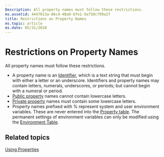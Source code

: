 ```yaml
---
Description: All property names must follow these restrictions.
ms.assetid: 4447013a-86c4-48a9-bfe1-5e758c799a2f
title: Restrictions on Property Names
ms.topic: article
ms.date: 05/31/2018
---
```


# Restrictions on Property Names

All property names must follow these restrictions.

-   A property name is an [Identifier](identifier.md), which is a text string that must begin with either a letter or an underscore. Identifiers and property names may contain letters, numerals, underscores, or periods; but cannot begin with a numeral or period.
-   [Public property](public-properties.md) names cannot contain lowercase letters.
-   [Private property](private-properties.md) names must contain some lowercase letters.
-   Property names prefixed with % represent system and user environment variables. These are never entered into the [Property table](property-table.md). The permanent settings of environment variables can only be modified using the [Environment Table](environment-table.md).

## Related topics

<dl> <dt>

[Using Properties](using-properties.md)
</dt> </dl>

 

 



